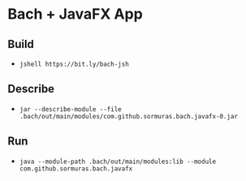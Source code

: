 # Bach + JavaFX App

## Build
- `jshell https://bit.ly/bach-jsh`

## Describe
- `jar --describe-module --file .bach/out/main/modules/com.github.sormuras.bach.javafx-0.jar`

## Run
- `java --module-path .bach/out/main/modules:lib --module com.github.sormuras.bach.javafx`
